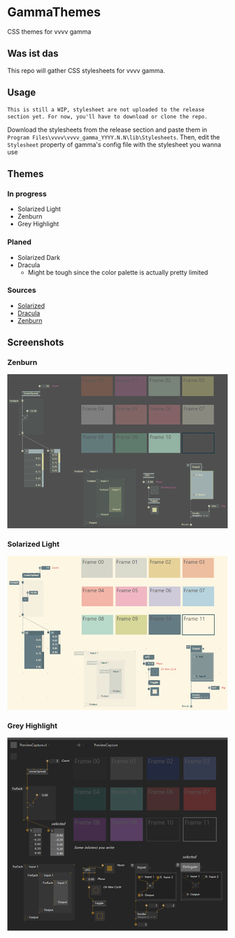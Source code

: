 # GammaThemes
CSS themes for vvvv gamma

## Was ist das
This repo will gather CSS stylesheets for vvvv gamma.

## Usage
```
This is still a WIP, stylesheet are not uploaded to the release section yet. For now, you'll have to download or clone the repo.
```
Download the stylesheets from the release section and paste them in `Program Files\vvvv\vvvv_gamma_YYYY.N.N\lib\Stylesheets`. Then, edit the `Stylesheet` property of gamma's config file with the stylesheet you wanna use

## Themes

### In progress
- Solarized Light
- Zenburn
- Grey Highlight

### Planed
- Solarized Dark
- Dracula
    - Might be tough since the color palette is actually pretty limited

### Sources
- [Solarized](https://en.wikipedia.org/wiki/Solarized_(color_scheme))
- [Dracula](https://github.com/dracula/dracula-theme)
- [Zenburn](danson.grafidog.com/2010/10/zenburn-color-chart.html)

## Screenshots

### Zenburn
![Zenburn](captures/zenburn.png)

### Solarized Light
![Solarized Light](captures/solarized_light.png)

### Grey Highlight
![Grey Highlight](captures/grey_highlight.png)